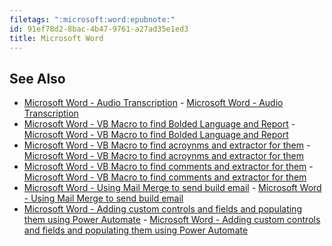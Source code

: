 ```yaml
---
filetags: ":microsoft:word:epubnote:"
id: 91ef78d2-8bac-4b47-9761-a27ad35e1ed3
title: Microsoft Word
---
```


## See Also

- [Microsoft Word - Audio
  Transcription](../005-tech-microsoft-word-audio-transcription) -
  [Microsoft Word - Audio
  Transcription](id:a1d18314-3499-4376-87c4-667954f8e0ca)
- [Microsoft Word - VB Macro to find Bolded Language and
  Report](../005-tech-microsoft-word-vb-macro-find-bold-language-and-report) -
  [Microsoft Word - VB Macro to find Bolded Language and
  Report](id:2709172c-00fb-4689-ab39-956a79b4eff0)
- [Microsoft Word - VB Macro to find acroynms and extractor for
  them](../005-tech-microsoft-word-vb-macro-find-acronyms-and-extract) -
  [Microsoft Word - VB Macro to find acroynms and extractor for
  them](id:a1964d4a-e544-4b99-8d0a-0a581da5dd7d)
- [Microsoft Word - VB Macro to find comments and extractor for
  them](../005-tech-microsoft-word-vb-macro-find-comments-and-extract) -
  [Microsoft Word - VB Macro to find comments and extractor for
  them](id:0fd58dd8-1b91-4564-b1be-b596fe7350ca)
- [Microsoft Word - Using Mail Merge to send build
  email](../005-tech-microsoft-word-mail-merge-send-bulk-email) -
  [Microsoft Word - Using Mail Merge to send build
  email](id:2efb7726-240f-410a-9f3b-1e15858867ca)
- [Microsoft Word - Adding custom controls and fields and populating
  them using Power
  Automate](../005-tech-microsoft-word-custom-controls-power-automate-template-populate) -
  [Microsoft Word - Adding custom controls and fields and populating
  them using Power Automate](id:e1514c6d-18fb-48cb-aac7-cc5b9a4236a6)
